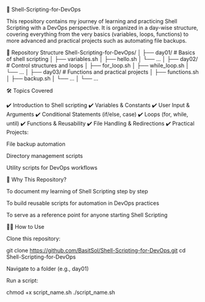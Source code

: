 🐚 Shell-Scripting-for-DevOps

This repository contains my journey of learning and practicing Shell Scripting with a DevOps perspective. It is organized in a day-wise structure, covering everything from the very basics (variables, loops, functions) to more advanced and practical projects such as automating file backups.

📂 Repository Structure
Shell-Scripting-for-DevOps/
│
├── day01/   # Basics of shell scripting
│   ├── variables.sh
│   ├── hello.sh
│   └── ...
│
├── day02/   # Control structures and loops
│   ├── for_loop.sh
│   ├── while_loop.sh
│   └── ...
│
├── day03/   # Functions and practical projects
│   ├── functions.sh
│   ├── backup.sh
│   └── ...
│
└── ...

🛠 Topics Covered

✔️ Introduction to Shell scripting
✔️ Variables & Constants
✔️ User Input & Arguments
✔️ Conditional Statements (if/else, case)
✔️ Loops (for, while, until)
✔️ Functions & Reusability
✔️ File Handling & Redirections
✔️ Practical Projects:

File backup automation

Directory management scripts

Utility scripts for DevOps workflows

🚀 Why This Repository?

To document my learning of Shell Scripting step by step

To build reusable scripts for automation in DevOps practices

To serve as a reference point for anyone starting Shell Scripting

🧑‍💻 How to Use

Clone this repository:

git clone https://github.com/BasitSol/Shell-Scripting-for-DevOps.git
cd Shell-Scripting-for-DevOps


Navigate to a folder (e.g., day01)

Run a script:

chmod +x script_name.sh
./script_name.sh
